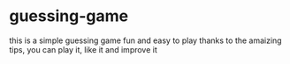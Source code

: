 # guessing-game
this is a simple guessing game fun and easy to play thanks to the amaizing tips, you can play it, like it and improve it
